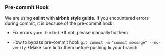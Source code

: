 
### Pre-commit Hook
We are using **eslint** with **airbnb style guide**. If you encountered errors during commit, it is because of the pre-commit hook.

- Fix errors
`yarn fixlint` 
*If not, please manually fix them

- How to bypass pre-commit hook
`git commit -m "commit message" --no-verify` 
*Make sure to fix them before pushing to your branch